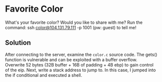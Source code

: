 # Favorite Color
What's your favorite color? Would you like to share with me? Run the command: ssh color@104.131.79.111 -p 1001 (pw: guest) to tell me!

## Solution
After connecting to the server, examine the ```color.c``` source code. The gets() function is vulnerable and can
be exploited with a buffer overflow. Overwrite 52 bytes (32B buffer + 16B of padding + 4B ebp) to gain control
of the eip. Next, write a stack address to jump to. In this case, I jumped into the if conditional and executed a shell.

